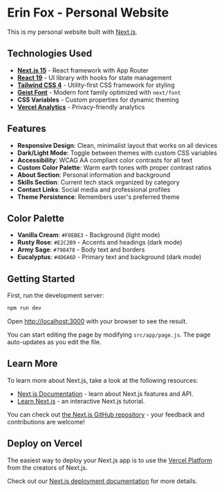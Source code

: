 # Erin Fox - Personal Website

This is my personal website built with [Next.js](https://nextjs.org).

## Technologies Used

- **[Next.js 15](https://nextjs.org)** - React framework with App Router
- **[React 19](https://react.dev)** - UI library with hooks for state management
- **[Tailwind CSS 4](https://tailwindcss.com)** - Utility-first CSS framework for styling
- **[Geist Font](https://vercel.com/font)** - Modern font family optimized with `next/font`
- **CSS Variables** - Custom properties for dynamic theming
- **[Vercel Analytics](https://vercel.com/analytics)** - Privacy-friendly analytics

## Features

- **Responsive Design**: Clean, minimalist layout that works on all devices
- **Dark/Light Mode**: Toggle between themes with custom CSS variables
- **Accessibility**: WCAG AA compliant color contrasts for all text
- **Custom Color Palette**: Warm earth tones with proper contrast ratios
- **About Section**: Personal information and background
- **Skills Section**: Current tech stack organized by category
- **Contact Links**: Social media and professional profiles
- **Theme Persistence**: Remembers user's preferred theme

## Color Palette

- **Vanilla Cream**: `#F0EBE3` - Background (light mode)
- **Rusty Rose**: `#E2C2B9` - Accents and headings (dark mode)
- **Army Sage**: `#798478` - Body text and borders
- **Eucalyptus**: `#4D6A6D` - Primary text and background (dark mode)

## Getting Started

First, run the development server:

```bash
npm run dev
```

Open [http://localhost:3000](http://localhost:3000) with your browser to see the result.

You can start editing the page by modifying `src/app/page.js`. The page auto-updates as you edit the file.

## Learn More

To learn more about Next.js, take a look at the following resources:

- [Next.js Documentation](https://nextjs.org/docs) - learn about Next.js features and API.
- [Learn Next.js](https://nextjs.org/learn) - an interactive Next.js tutorial.

You can check out [the Next.js GitHub repository](https://github.com/vercel/next.js) - your feedback and contributions are welcome!

## Deploy on Vercel

The easiest way to deploy your Next.js app is to use the [Vercel Platform](https://vercel.com/new?utm_medium=default-template&filter=next.js&utm_source=create-next-app&utm_campaign=create-next-app-readme) from the creators of Next.js.

Check out our [Next.js deployment documentation](https://nextjs.org/docs/app/building-your-application/deploying) for more details.
